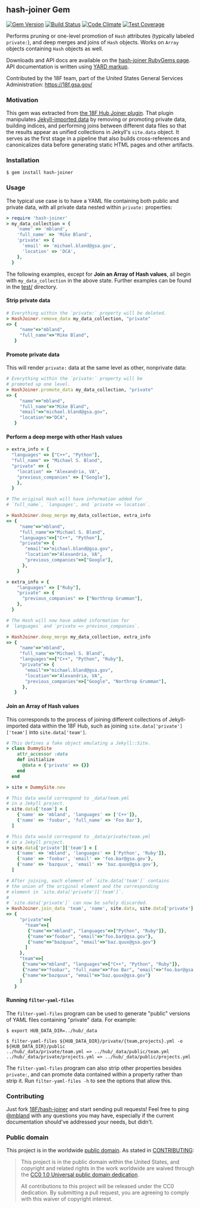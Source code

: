 ## hash-joiner Gem

[![Gem Version](https://badge.fury.io/rb/hash-joiner.svg)](http://badge.fury.io/rb/hash-joiner)
[![Build Status](https://travis-ci.org/18F/hash-joiner.svg?branch=master)](https://travis-ci.org/18F/hash-joiner)
[![Code Climate](https://codeclimate.com/github/18F/hash-joiner/badges/gpa.svg)](https://codeclimate.com/github/18F/hash-joiner)
[![Test Coverage](https://codeclimate.com/github/18F/hash-joiner/badges/coverage.svg)](https://codeclimate.com/github/18F/hash-joiner)

Performs pruning or one-level promotion of `Hash` attributes (typically labeled `private:`), and deep merges and joins of `Hash` objects. Works on `Array` objects containing `Hash` objects as well.

Downloads and API docs are available on the [hash-joiner RubyGems page](https://rubygems.org/gems/hash-joiner). API documentation is written using [YARD markup](http://yardoc.org/).

Contributed by the 18F team, part of the United States General Services Administration: https://18f.gsa.gov/

### Motivation

This gem was extracted from [the 18F Hub Joiner plugin](https://github.com/18F/hub/blob/master/_plugins/joiner.rb). That plugin manipulates [Jekyll-imported data](http://jekyllrb.com/docs/datafiles/) by removing or promoting private data, building indices, and performing joins between different data files so that the results appear as unified collections in Jekyll's `site.data` object. It serves as the first stage in a pipeline that also builds cross-references and canonicalizes data before generating static HTML pages and other artifacts.

### Installation

```
$ gem install hash-joiner
```

### Usage

The typical use case is to have a YAML file containing both public and private data, with all private data nested within `private:` properties:

```ruby
> require 'hash-joiner'
> my_data_collection = {
    'name' => 'mbland',
    'full_name' => 'Mike Bland',
    'private' => {
      'email' => 'michael.bland@gsa.gov',
      'location' => 'DCA',
    },
  }
```

The following examples, except for **Join an Array of Hash values**, all begin with `my_data_collection` in the above state.  Further examples can be found in the [test/](test/) directory.

#### Strip private data

```ruby
# Everything within the `private:` property will be deleted.
> HashJoiner.remove_data my_data_collection, "private"
=> {
     "name"=>"mbland",
     "full_name"=>"Mike Bland",
   }
```

#### Promote private data

This will render `private:` data at the same level as other, nonprivate data:

```ruby
# Everything within the `private:` property will be
# promoted up one level.
> HashJoiner.promote_data my_data_collection, "private"
=> {
     "name"=>"mbland",
     "full_name"=>"Mike Bland",
     "email"=>"michael.bland@gsa.gov",
     "location"=>"DCA",
   }
```

#### Perform a deep merge with other Hash values

```ruby
> extra_info = {
  "languages" => ["C++", "Python"],
  "full_name" => "Michael S. Bland",
  "private" => {
    "location" => "Alexandria, VA",
    "previous_companies" => ["Google"],
    },
  }

# The original Hash will have information added for
# `full_name`, `languages', and `private => location`.

> HashJoiner.deep_merge my_data_collection, extra_info
=> {
     "name"=>"mbland",
     "full_name"=>"Michael S. Bland",
     "languages"=>["C++", "Python"],
     "private"=> {
       "email"=>"michael.bland@gsa.gov",
       "location"=>"Alexandria, VA",
       "previous_companies"=>["Google"],
      },
    }

> extra_info = {
    "languages" => ["Ruby"],
    "private" => {
      "previous_companies" => ["Northrop Grumman"],
    },
  }

# The Hash will now have added information for
# `languages` and `private => previous_companies`.

> HashJoiner.deep_merge my_data_collection, extra_info
=> {
     "name"=>"mbland",
     "full_name"=>"Michael S. Bland",
     "languages"=>["C++", "Python", "Ruby"],
     "private"=> {
       "email"=>"michael.bland@gsa.gov",
       "location"=>"Alexandria, VA",
       "previous_companies"=>["Google", "Northrop Grumman"],
      },
   }
```

#### Join an Array of Hash values

This corresponds to the process of joining different collections of Jekyll-imported data within the 18F Hub, such as joining `site.data['private']['team']` into `site.data['team']`.

```ruby
# This defines a fake object emulating a Jekyll::Site.
> class DummySite
    attr_accessor :data
    def initialize
      @data = {'private' => {}}
    end
  end

> site = DummySite.new

# This data would correspond to _data/team.yml
# in a Jekyll project.
> site.data['team'] = [
    {'name' => 'mbland', 'languages' => ['C++']},
    {'name' => 'foobar', 'full_name' => 'Foo Bar'},
  ]

# This data would correspond to _data/private/team.yml
# in a Jekyll project.
> site.data['private']['team'] = [
    {'name' => 'mbland', 'languages' => ['Python', 'Ruby']},
    {'name' => 'foobar', 'email' => 'foo.bar@gsa.gov'},
    {'name' => 'bazquux', 'email' => 'baz.quux@gsa.gov'},
  ]

# After joining, each element of `site.data['team']` contains
# the union of the original element and the corresponding
# element in `site.data['private']['team']`.
#
# `site.data['private']` can now be safely discarded.
> HashJoiner.join_data 'team', 'name', site.data, site.data['private']
=> {
     "private"=>{
       "team"=>[
        {"name"=>"mbland", "languages"=>["Python", "Ruby"]},
        {"name"=>"foobar", "email"=>"foo.bar@gsa.gov"},
        {"name"=>"bazquux", "email"=>"baz.quux@gsa.gov"}
       ]
     },
     "team"=>[
      {"name"=>"mbland", "languages"=>["C++", "Python", "Ruby"]},
      {"name"=>"foobar", "full_name"=>"Foo Bar", "email"=>"foo.bar@gsa.gov"},
      {"name"=>"bazquux", "email"=>"baz.quux@gsa.gov"}
     ]
   }
```

#### Running `filter-yaml-files`

The `filter-yaml-files` program can be used to generate "public" versions of YAML files containing "private" data. For example:

```
$ export HUB_DATA_DIR=../hub/_data

$ filter-yaml-files ${HUB_DATA_DIR}/private/{team,projects}.yml -o ${HUB_DATA_DIR}/public
../hub/_data/private/team.yml => ../hub/_data/public/team.yml
../hub/_data/private/projects.yml => ../hub/_data/public/projects.yml
```

The `filter-yaml-files` program can also strip other properties besides `private:`, and can promote data contained within a property rather than strip it. Run `filter-yaml-files -h` to see the options that allow this.

### Contributing

Just fork [18F/hash-joiner](https://github.com/18F/hash-joiner) and start sending pull requests! Feel free to ping [@mbland](https://github.com/mbland) with any questions you may have, especially if the current documentation should've addressed your needs, but didn't.

### Public domain

This project is in the worldwide [public domain](LICENSE.md). As stated in [CONTRIBUTING](CONTRIBUTING.md):

> This project is in the public domain within the United States, and copyright and related rights in the work worldwide are waived through the [CC0 1.0 Universal public domain dedication](https://creativecommons.org/publicdomain/zero/1.0/).
>
> All contributions to this project will be released under the CC0 dedication. By submitting a pull request, you are agreeing to comply with this waiver of copyright interest.
